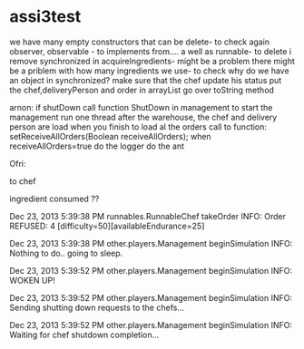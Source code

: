 assi3test
=========

we have many empty constructors that can be delete- to check again
observer, observable - to implements from.... a well as runnable- to delete
i remove synchronized in acquireIngredients- might be a problem
there might be a priblem with how many ingredients we use- to check
why do we have an object in synchronized?
make sure that the chef update his status
put the chef,deliveryPerson and order in arrayList
go over toString method

arnon:
 if shutDown call function ShutDown in management
 to start the management run one thread after the warehouse, the chef and delivery person are load
 when you finish to load al the orders call to function: setReceiveAllOrders(Boolean receiveAllOrders); when receiveAllOrders=true
 do the logger
 do the ant
 
 
 Ofri:
 

to chef 

ingredient consumed ??

Dec 23, 2013 5:39:38 PM runnables.RunnableChef takeOrder
INFO: Order REFUSED: 4 [difficulty=50][availableEndurance=25]

Dec 23, 2013 5:39:38 PM other.players.Management beginSimulation
INFO:  Nothing to do.. going to sleep. 

Dec 23, 2013 5:39:52 PM other.players.Management beginSimulation
INFO:  WOKEN UP!

Dec 23, 2013 5:39:52 PM other.players.Management beginSimulation
INFO: Sending shutting down requests to the chefs...

Dec 23, 2013 5:39:52 PM other.players.Management beginSimulation
INFO: Waiting for chef shutdown completion...

